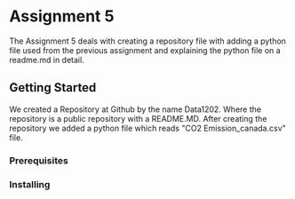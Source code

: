 # Assignment 5
The Assignment 5 deals with creating a repository file with adding a python file used from the previous assignment and explaining the python file on a readme.md in detail.

## Getting Started
We created a Repository at Github by the name Data1202. Where the repository is a public repository with a README.MD. After creating the repository we added a python file which reads "CO2 Emission_canada.csv" file.
### Prerequisites



### Installing

